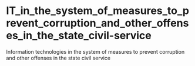 # IT_in_the_system_of_measures_to_prevent_corruption_and_other_offenses_in_the_state_civil-service
Information technologies in the system of measures to prevent corruption and other offenses in the state civil service
